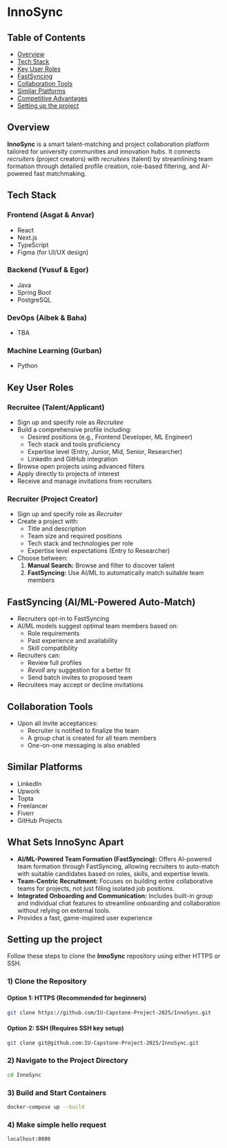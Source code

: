 # InnoSync

## Table of Contents
- [Overview](#overview)
- [Tech Stack](#tech-stack)
- [Key User Roles](#key-user-roles)
- [FastSyncing](#fastsyncing-aiml-powered-auto-match)
- [Collaboration Tools](#collaboration-tools)
- [Similar Platforms](#similar-platforms)
- [Competitive Advantages](#what-sets-innosync-apart)
- [Setting up the project](#setting-up-the-project)

## Overview

**InnoSync** is a smart talent-matching and project collaboration platform tailored for university communities and innovation hubs. It connects _recruiters_ (project creators) with _recruitees_ (talent) by streamlining team formation through detailed profile creation, role-based filtering, and AI-powered fast matchmaking.

## Tech Stack

### Frontend (Asgat & Anvar)
- React
- Next.js
- TypeScript
- Figma (for UI/UX design)

### Backend (Yusuf & Egor)
- Java
- Spring Boot
- PostgreSQL

### DevOps (Aibek & Baha)
- TBA

### Machine Learning (Gurban)
- Python

## Key User Roles

### Recruitee (Talent/Applicant)

- Sign up and specify role as _Recruitee_
- Build a comprehensive profile including:
  - Desired positions (e.g., Frontend Developer, ML Engineer)
  - Tech stack and tools proficiency
  - Expertise level (Entry, Junior, Mid, Senior, Researcher)
  - LinkedIn and GitHub integration
- Browse open projects using advanced filters
- Apply directly to projects of interest
- Receive and manage invitations from recruiters

### Recruiter (Project Creator)

- Sign up and specify role as _Recruiter_
- Create a project with:
  - Title and description
  - Team size and required positions
  - Tech stack and technologies per role
  - Expertise level expectations (Entry to Researcher)
- Choose between:
  1. **Manual Search:** Browse and filter to discover talent
  2. **FastSyncing:** Use AI/ML to automatically match suitable team members

## FastSyncing (AI/ML-Powered Auto-Match)

- Recruiters opt-in to FastSyncing
- AI/ML models suggest optimal team members based on:
  - Role requirements
  - Past experience and availability
  - Skill compatibility
- Recruiters can:
  - Review full profiles
  - _Revoll_ any suggestion for a better fit
  - Send batch invites to proposed team
- Recruitees may accept or decline invitations

## Collaboration Tools

- Upon all invite acceptances:
  - Recruiter is notified to finalize the team
  - A group chat is created for all team members
  - One-on-one messaging is also enabled

## Similar Platforms

- LinkedIn
- Upwork
- Topta
- Freelancer
- Fiverr
- GitHub Projects

## What Sets InnoSync Apart

- **AI/ML-Powered Team Formation (FastSyncing):** Offers AI-powered team formation through FastSyncing, allowing recruiters to auto-match with suitable candidates based on roles, skills, and expertise levels.
- **Team-Centric Recruitment:** Focuses on building entire collaborative teams for projects, not just filling isolated job positions.
- **Integrated Onboarding and Communication:** Includes built-in group and individual chat features to streamline onboarding and collaboration without relying on external tools.
- Provides a fast, game-inspired user experience

## Setting up the project
Follow these steps to clone the **InnoSync** repository using either HTTPS or SSH.
### 1) Clone the Repository
#### **Option 1: HTTPS (Recommended for beginners)**
```bash
git clone https://github.com/IU-Capstone-Project-2025/InnoSync.git
```
#### **Option 2: SSH (Requires SSH key setup)**
```bash
git clone git@github.com:IU-Capstone-Project-2025/InnoSync.git
```
### 2) Navigate to the Project Directory
```bash
cd InnoSync
```
### 3)  Build and Start Containers
```bash
docker-compose up --build
```
### 4)  Make simple hello request
```bash
localhost:8080
```
